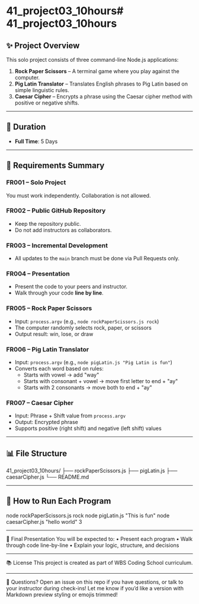 # 41_project03_10hours# 41_project03_10hours

## ✨ Project Overview
This solo project consists of three command-line Node.js applications:

1. **Rock Paper Scissors** – A terminal game where you play against the computer.
2. **Pig Latin Translator** – Translates English phrases to Pig Latin based on simple linguistic rules.
3. **Caesar Cipher** – Encrypts a phrase using the Caesar cipher method with positive or negative shifts.

---

## 📆 Duration
- **Full Time**: 5 Days  

---

## 🚀 Requirements Summary
### FR001 – Solo Project
You must work independently. Collaboration is not allowed.

### FR002 – Public GitHub Repository
- Keep the repository public.
- Do not add instructors as collaborators.

### FR003 – Incremental Development
- All updates to the `main` branch must be done via Pull Requests only.

### FR004 – Presentation
- Present the code to your peers and instructor.
- Walk through your code **line by line**.

### FR005 – Rock Paper Scissors
- Input: `process.argv` (e.g., `node rockPaperScissors.js rock`)
- The computer randomly selects rock, paper, or scissors
- Output result: win, lose, or draw

### FR006 – Pig Latin Translator
- Input: `process.argv` (e.g., `node pigLatin.js "Pig Latin is fun"`)
- Converts each word based on rules:
  - Starts with vowel → add "way"
  - Starts with consonant + vowel → move first letter to end + "ay"
  - Starts with 2 consonants → move both to end + "ay"

### FR007 – Caesar Cipher
- Input: Phrase + Shift value from `process.argv`
- Output: Encrypted phrase
- Supports positive (right shift) and negative (left shift) values

---

## 📊 File Structure
41_project03_10hours/
├── rockPaperScissors.js
├── pigLatin.js
├── caesarCipher.js
└── README.md

---

## 🔧 How to Run Each Program
node rockPaperScissors.js rock
node pigLatin.js "This is fun"
node caesarCipher.js "hello world" 3

---

🎤 Final Presentation
You will be expected to:
	•	Present each program
	•	Walk through code line-by-line
	•	Explain your logic, structure, and decisions

---

📚 License
This project is created as part of WBS Coding School curriculum.

---

💬 Questions?
Open an issue on this repo if you have questions, or talk to your instructor during check-ins! Let me know if you’d like a version with Markdown preview styling or emojis trimmed!
